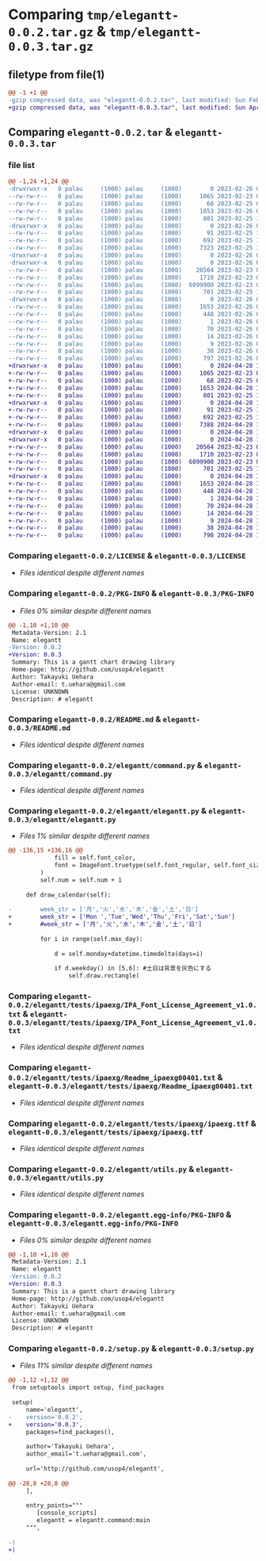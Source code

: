 # Comparing `tmp/elegantt-0.0.2.tar.gz` & `tmp/elegantt-0.0.3.tar.gz`

## filetype from file(1)

```diff
@@ -1 +1 @@
-gzip compressed data, was "elegantt-0.0.2.tar", last modified: Sun Feb 26 00:31:53 2023, max compression
+gzip compressed data, was "elegantt-0.0.3.tar", last modified: Sun Apr 28 14:36:40 2024, max compression
```

## Comparing `elegantt-0.0.2.tar` & `elegantt-0.0.3.tar`

### file list

```diff
@@ -1,24 +1,24 @@
-drwxrwxr-x   0 palau     (1000) palau     (1000)        0 2023-02-26 00:31:53.796542 elegantt-0.0.2/
--rw-rw-r--   0 palau     (1000) palau     (1000)     1065 2023-02-23 05:08:13.000000 elegantt-0.0.2/LICENSE
--rw-rw-r--   0 palau     (1000) palau     (1000)       68 2023-02-25 08:35:15.000000 elegantt-0.0.2/MANIFEST.in
--rw-rw-r--   0 palau     (1000) palau     (1000)     1653 2023-02-26 00:31:53.795542 elegantt-0.0.2/PKG-INFO
--rw-rw-r--   0 palau     (1000) palau     (1000)      801 2023-02-25 13:31:13.000000 elegantt-0.0.2/README.md
-drwxrwxr-x   0 palau     (1000) palau     (1000)        0 2023-02-26 00:31:53.790542 elegantt-0.0.2/elegantt/
--rw-rw-r--   0 palau     (1000) palau     (1000)       91 2023-02-25 13:16:30.000000 elegantt-0.0.2/elegantt/__init__.py
--rw-rw-r--   0 palau     (1000) palau     (1000)      692 2023-02-25 13:50:25.000000 elegantt-0.0.2/elegantt/command.py
--rw-rw-r--   0 palau     (1000) palau     (1000)     7323 2023-02-25 13:42:41.000000 elegantt-0.0.2/elegantt/elegantt.py
-drwxrwxr-x   0 palau     (1000) palau     (1000)        0 2023-02-26 00:31:53.789542 elegantt-0.0.2/elegantt/tests/
-drwxrwxr-x   0 palau     (1000) palau     (1000)        0 2023-02-26 00:31:53.790542 elegantt-0.0.2/elegantt/tests/ipaexg/
--rw-rw-r--   0 palau     (1000) palau     (1000)    20564 2023-02-23 02:32:09.000000 elegantt-0.0.2/elegantt/tests/ipaexg/IPA_Font_License_Agreement_v1.0.txt
--rw-rw-r--   0 palau     (1000) palau     (1000)     1710 2023-02-23 02:32:14.000000 elegantt-0.0.2/elegantt/tests/ipaexg/Readme_ipaexg00401.txt
--rw-rw-r--   0 palau     (1000) palau     (1000)  6099900 2023-02-23 02:32:13.000000 elegantt-0.0.2/elegantt/tests/ipaexg/ipaexg.ttf
--rw-rw-r--   0 palau     (1000) palau     (1000)      701 2023-02-25 12:47:33.000000 elegantt-0.0.2/elegantt/utils.py
-drwxrwxr-x   0 palau     (1000) palau     (1000)        0 2023-02-26 00:31:53.790542 elegantt-0.0.2/elegantt.egg-info/
--rw-rw-r--   0 palau     (1000) palau     (1000)     1653 2023-02-26 00:31:53.000000 elegantt-0.0.2/elegantt.egg-info/PKG-INFO
--rw-rw-r--   0 palau     (1000) palau     (1000)      448 2023-02-26 00:31:53.000000 elegantt-0.0.2/elegantt.egg-info/SOURCES.txt
--rw-rw-r--   0 palau     (1000) palau     (1000)        1 2023-02-26 00:31:53.000000 elegantt-0.0.2/elegantt.egg-info/dependency_links.txt
--rw-rw-r--   0 palau     (1000) palau     (1000)       70 2023-02-26 00:31:53.000000 elegantt-0.0.2/elegantt.egg-info/entry_points.txt
--rw-rw-r--   0 palau     (1000) palau     (1000)       14 2023-02-26 00:31:53.000000 elegantt-0.0.2/elegantt.egg-info/requires.txt
--rw-rw-r--   0 palau     (1000) palau     (1000)        9 2023-02-26 00:31:53.000000 elegantt-0.0.2/elegantt.egg-info/top_level.txt
--rw-rw-r--   0 palau     (1000) palau     (1000)       38 2023-02-26 00:31:53.796542 elegantt-0.0.2/setup.cfg
--rw-rw-r--   0 palau     (1000) palau     (1000)      797 2023-02-26 00:26:08.000000 elegantt-0.0.2/setup.py
+drwxrwxr-x   0 palau     (1000) palau     (1000)        0 2024-04-28 14:36:40.653662 elegantt-0.0.3/
+-rw-rw-r--   0 palau     (1000) palau     (1000)     1065 2023-02-23 05:08:13.000000 elegantt-0.0.3/LICENSE
+-rw-rw-r--   0 palau     (1000) palau     (1000)       68 2023-02-25 08:35:15.000000 elegantt-0.0.3/MANIFEST.in
+-rw-rw-r--   0 palau     (1000) palau     (1000)     1653 2024-04-28 14:36:40.653662 elegantt-0.0.3/PKG-INFO
+-rw-rw-r--   0 palau     (1000) palau     (1000)      801 2023-02-25 13:31:13.000000 elegantt-0.0.3/README.md
+drwxrwxr-x   0 palau     (1000) palau     (1000)        0 2024-04-28 14:36:40.645662 elegantt-0.0.3/elegantt/
+-rw-rw-r--   0 palau     (1000) palau     (1000)       91 2023-02-25 13:16:30.000000 elegantt-0.0.3/elegantt/__init__.py
+-rw-rw-r--   0 palau     (1000) palau     (1000)      692 2023-02-25 13:50:25.000000 elegantt-0.0.3/elegantt/command.py
+-rw-rw-r--   0 palau     (1000) palau     (1000)     7388 2024-04-28 13:53:18.000000 elegantt-0.0.3/elegantt/elegantt.py
+drwxrwxr-x   0 palau     (1000) palau     (1000)        0 2024-04-28 14:36:40.644662 elegantt-0.0.3/elegantt/tests/
+drwxrwxr-x   0 palau     (1000) palau     (1000)        0 2024-04-28 14:36:40.645662 elegantt-0.0.3/elegantt/tests/ipaexg/
+-rw-rw-r--   0 palau     (1000) palau     (1000)    20564 2023-02-23 02:32:09.000000 elegantt-0.0.3/elegantt/tests/ipaexg/IPA_Font_License_Agreement_v1.0.txt
+-rw-rw-r--   0 palau     (1000) palau     (1000)     1710 2023-02-23 02:32:14.000000 elegantt-0.0.3/elegantt/tests/ipaexg/Readme_ipaexg00401.txt
+-rw-rw-r--   0 palau     (1000) palau     (1000)  6099900 2023-02-23 02:32:13.000000 elegantt-0.0.3/elegantt/tests/ipaexg/ipaexg.ttf
+-rw-rw-r--   0 palau     (1000) palau     (1000)      701 2023-02-25 12:47:33.000000 elegantt-0.0.3/elegantt/utils.py
+drwxrwxr-x   0 palau     (1000) palau     (1000)        0 2024-04-28 14:36:40.645662 elegantt-0.0.3/elegantt.egg-info/
+-rw-rw-r--   0 palau     (1000) palau     (1000)     1653 2024-04-28 14:36:40.000000 elegantt-0.0.3/elegantt.egg-info/PKG-INFO
+-rw-rw-r--   0 palau     (1000) palau     (1000)      448 2024-04-28 14:36:40.000000 elegantt-0.0.3/elegantt.egg-info/SOURCES.txt
+-rw-rw-r--   0 palau     (1000) palau     (1000)        1 2024-04-28 14:36:40.000000 elegantt-0.0.3/elegantt.egg-info/dependency_links.txt
+-rw-rw-r--   0 palau     (1000) palau     (1000)       70 2024-04-28 14:36:40.000000 elegantt-0.0.3/elegantt.egg-info/entry_points.txt
+-rw-rw-r--   0 palau     (1000) palau     (1000)       14 2024-04-28 14:36:40.000000 elegantt-0.0.3/elegantt.egg-info/requires.txt
+-rw-rw-r--   0 palau     (1000) palau     (1000)        9 2024-04-28 14:36:40.000000 elegantt-0.0.3/elegantt.egg-info/top_level.txt
+-rw-rw-r--   0 palau     (1000) palau     (1000)       38 2024-04-28 14:36:40.653662 elegantt-0.0.3/setup.cfg
+-rw-rw-r--   0 palau     (1000) palau     (1000)      798 2024-04-28 14:31:28.000000 elegantt-0.0.3/setup.py
```

### Comparing `elegantt-0.0.2/LICENSE` & `elegantt-0.0.3/LICENSE`

 * *Files identical despite different names*

### Comparing `elegantt-0.0.2/PKG-INFO` & `elegantt-0.0.3/PKG-INFO`

 * *Files 0% similar despite different names*

```diff
@@ -1,10 +1,10 @@
 Metadata-Version: 2.1
 Name: elegantt
-Version: 0.0.2
+Version: 0.0.3
 Summary: This is a gantt chart drawing library
 Home-page: http://github.com/usop4/elegantt
 Author: Takayuki Uehara
 Author-email: t.uehara@gmail.com
 License: UNKNOWN
 Description: # elegantt
```

### Comparing `elegantt-0.0.2/README.md` & `elegantt-0.0.3/README.md`

 * *Files identical despite different names*

### Comparing `elegantt-0.0.2/elegantt/command.py` & `elegantt-0.0.3/elegantt/command.py`

 * *Files identical despite different names*

### Comparing `elegantt-0.0.2/elegantt/elegantt.py` & `elegantt-0.0.3/elegantt/elegantt.py`

 * *Files 1% similar despite different names*

```diff
@@ -136,15 +136,16 @@
             fill = self.font_color, 
             font = ImageFont.truetype(self.font_regular, self.font_size)
         )
         self.num = self.num + 1
 
     def draw_calendar(self):
 
-        week_str = ['月','火','水','木','金','土','日']
+        week_str = ['Mon ','Tue','Wed','Thu','Fri','Sat','Sun']
+        #week_str = ['月','火','水','木','金','土','日']
 
         for i in range(self.max_day):
             
             d = self.monday+datetime.timedelta(days=i)
 
             if d.weekday() in [5,6]: #土日は背景を灰色にする
                 self.draw.rectangle(
```

### Comparing `elegantt-0.0.2/elegantt/tests/ipaexg/IPA_Font_License_Agreement_v1.0.txt` & `elegantt-0.0.3/elegantt/tests/ipaexg/IPA_Font_License_Agreement_v1.0.txt`

 * *Files identical despite different names*

### Comparing `elegantt-0.0.2/elegantt/tests/ipaexg/Readme_ipaexg00401.txt` & `elegantt-0.0.3/elegantt/tests/ipaexg/Readme_ipaexg00401.txt`

 * *Files identical despite different names*

### Comparing `elegantt-0.0.2/elegantt/tests/ipaexg/ipaexg.ttf` & `elegantt-0.0.3/elegantt/tests/ipaexg/ipaexg.ttf`

 * *Files identical despite different names*

### Comparing `elegantt-0.0.2/elegantt/utils.py` & `elegantt-0.0.3/elegantt/utils.py`

 * *Files identical despite different names*

### Comparing `elegantt-0.0.2/elegantt.egg-info/PKG-INFO` & `elegantt-0.0.3/elegantt.egg-info/PKG-INFO`

 * *Files 0% similar despite different names*

```diff
@@ -1,10 +1,10 @@
 Metadata-Version: 2.1
 Name: elegantt
-Version: 0.0.2
+Version: 0.0.3
 Summary: This is a gantt chart drawing library
 Home-page: http://github.com/usop4/elegantt
 Author: Takayuki Uehara
 Author-email: t.uehara@gmail.com
 License: UNKNOWN
 Description: # elegantt
```

### Comparing `elegantt-0.0.2/setup.py` & `elegantt-0.0.3/setup.py`

 * *Files 11% similar despite different names*

```diff
@@ -1,12 +1,12 @@
 from setuptools import setup, find_packages
 
 setup(
     name='elegantt',
-    version='0.0.2',
+    version='0.0.3',
     packages=find_packages(),
 
     author='Takayuki Uehara',
     author_email='t.uehara@gmail.com',
 
     url='http://github.com/usop4/elegantt',
 
@@ -28,8 +28,8 @@
     ],
 
     entry_points="""
        [console_scripts]
        elegantt = elegantt.command:main
     """,
 
-)
+)
```


